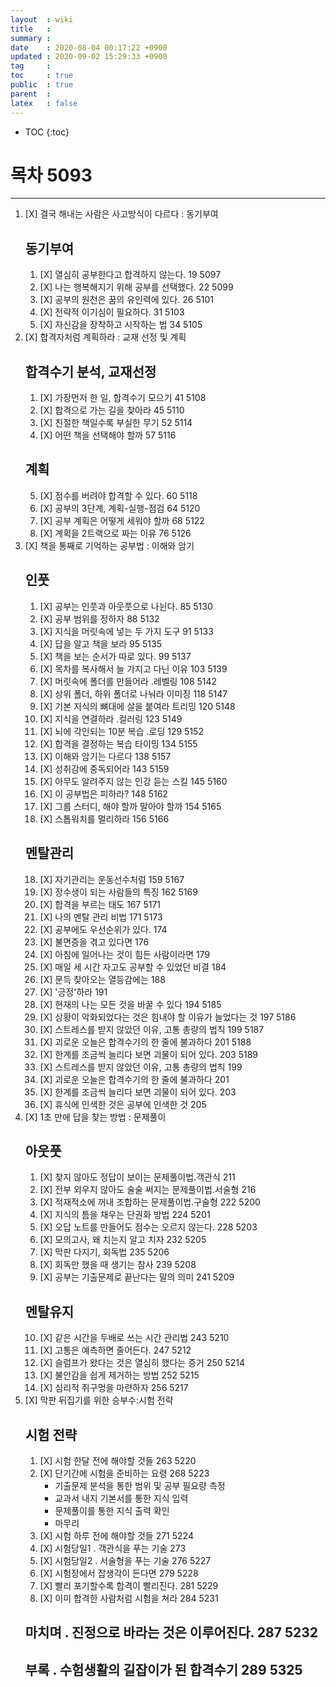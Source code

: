 ```yaml
---
layout  : wiki
title   : 
summary : 
date    : 2020-08-04 00:17:22 +0900
updated : 2020-09-02 15:29:33 +0900
tag     : 
toc     : true
public  : true
parent  : 
latex   : false
---
```

* TOC
{:toc}

# 목차 5093
------

1. [X] 결국 해내는 사람은 사고방식이 다르다 : 동기부여
	## 동기부여
    1. [X] 열심히 공부한다고 합격하지 않는다. 19 5097
	2. [X] 나는 행복해지기 위해 공부를 선택했다.  22 5099
	3. [X] 공부의 원천은 꿈의 유인력에 있다.  26 5101
	4. [X] 전략적 이기심이 필요하다.   31 5103
	5. [X] 자신감을 장착하고 시작하는 법  34 5105
2. [X] 합격자처럼 계획하라 : 교재 선정 및 계획
    ## 합격수기 분석, 교재선정
	1. [X] 가장먼저 한 일, 합격수기 모으기  41 5108
	2. [X] 합격으로 가는 길을 찾아라  45 5110
	3. [X] 친절한 책일수록 부실한 무기  52 5114
	4. [X] 어떤 책을 선택해야 할까  57 5116
	## 계획
	5. [X] 점수를 버려야 합격할 수 있다. 60 5118
	6. [X] 공부의 3단계, 계획-실행-점검  64 5120
	7. [X] 공부 계획은 어떻게 세워야 할까  68 5122
	8. [X] 계획을 2트랙으로 짜는 이유  76 5126
3. [X] 책을 통째로 기억하는 공부법 : 이해와 암기
    ## 인풋
	1. [X] 공부는 인풋과 아웃풋으로 나뉜다.  85 5130
	2. [X] 공부 범위를 정하자  88 5132
	3. [X] 지식을 머릿속에 넣는 두 가지 도구  91 5133
	4. [X] 답을 알고 책을 보라  95 5135
	5. [X] 책을 보는 순서가 따로 있다.  99 5137
	6. [X] 목차를 복사해서 늘 가지고 다닌 이유  103 5139
	7. [X] 머릿속에 폴더를 만들어라 .레벨링  108 5142
	8. [X] 상위 폴더, 하위 폴더로 나눠라 이미징  118 5147
	9. [X] 기본 지식의 뼈대에 살을 붙여라  트리밍  120 5148
	10. [X] 지식을 연결하라 .컬러링 123 5149
	11. [X] 뇌에 각인되는 10분 복습  .로딩 129 5152
	12. [X] 합격을 결정하는 복습 타이밍  134 5155
	13. [X] 이해와 암기는 다르다  138 5157
	14. [X] 성취감에 중독되어라  143 5159
	15. [X] 아무도 알려주지 않는 인강 듣는 스킬  145 5160
	16. [X] 이 공부법은 피하라? 148  5162
	17. [X] 그룹 스터디, 해야 할까 말아야 할까  154 5165
	18. [X] 스톱워치를 멀리하라  156 5166
	## 멘탈관리
	18. [X] 자기관리는 운동선수처럼  159 5167
	19. [X] 장수생이 되는 사람들의 특징  162 5169
	20. [X] 합격을 부르는 태도  167 5171
	21. [X] 나의 멘탈 관리 비법  171 5173 
	22. [X] 공부에도 우선순위가 있다.  174
	23. [X] 불면증을 겪고 있다면 176
	24. [X] 아침에 일어나는 것이 힘든 사람이라면  179
	25. [X] 매일 세 시간 자고도 공부할 수 있었던 비결  184
	26. [X] 문득 찾아오는 열등감에는  188
	27. [X] '긍정'하라  191
	28. [X] 현재의 나는 모든 것을 바꿀 수 있다  194  5185
    29. [X] 상황이 악화되었다는 것은 힘내야 할 이유가 늘었다는 것  197  5186
    30. [X] 스트레스를 받지 않았던 이유, 고통 총량의 법칙  199 5187
    31. [X] 괴로운 오늘은 합격수기의 한 줄에 불과하다   201 5188
    32. [X] 한계를 조금씩 늘리다 보면 괴물이 되어 있다.  203 5189
	33. [X] 스트레스를 받지 않았던 이유, 고통 총량의 법칙  199
	34. [X] 괴로운 오늘은 합격수기의 한 줄에 불과하다   201
	35. [X] 한계를 조금씩 늘리다 보면 괴물이 되어 있다.  203
	36. [X] 휴식에 인색한 것은 공부에 인색한 것  205
4. [X] 1초 만에 답을 찾는 방법 : 문제풀이
	## 아웃풋
	1. [X] 찾지 않아도 정답이 보이는 문제풀이법.객관식 211
	2. [X] 전부 외우지 않아도 술술 써지는 문제풀이법.서술형  216
	3. [X] 적재적소에 꺼내 조합하는 문제풀이법.구술형  222 5200
	4. [X] 지식의 틈을 채우는 단권화 방법  224 5201
	5. [X] 오답 노트를 만들어도 점수는 오르지 않는다.  228 5203
	6. [X] 모의고사, 왜 치는지 알고 치자  232 5205
	7. [X] 막판 다지기, 회독법  235 5206
	8. [X] 회독만 했을 때 생기는 참사  239 5208
	9. [X] 공부는 기출문제로 끝난다는 말의 의미  241 5209
	## 멘탈유지 
	10. [X] 같은 시간을 두배로 쓰는 시간 관리법  243 5210
	11. [X] 고통은 예측하면 줄어든다.  247 5212
	12. [X] 슬럼프가 왔다는 것은 열심히 했다는 증거  250 5214
	13. [X] 불안감을 쉽게 제거하는 방법  252 5215
	14. [X] 심리적 쥐구멍을 마련하자  256 5217
5. [X] 막판 뒤집기를 위한 승부수:시험 전략
	## 시험 전략
	1. [X] 시험 한달 전에 해야할 것들  263 5220
	2. [X] 단기간에 시험을 준비하는 요령  268 5223
		- 기출문제 분석을 통한 범위 및 공부 필요량 측정
		- 교과서 내지 기본서를 통한 지식 입력
		- 문제풀이를 통한 지식 출력 확인
		- 마무리
	3. [X] 시험 하루 전에 해야할 것들  271 5224
	5. [X] 시험당일1 . 객관식을 푸는 기술  273
	6. [X] 시험당일2 . 서술형을 푸는 기술  276 5227
	7. [X] 시험장에서 잡생각이 든다면  279 5228
	8. [X] 빨리 포기할수록 합격이 빨리진다.  281 5229
	9. [X] 이미 합격한 사람처럼 시험을 쳐라  284 5231
	## 마치며 . 진정으로 바라는 것은 이루어진다.  287 5232
	## 부록 . 수험생활의 길잡이가 된 합격수기  289 5325
